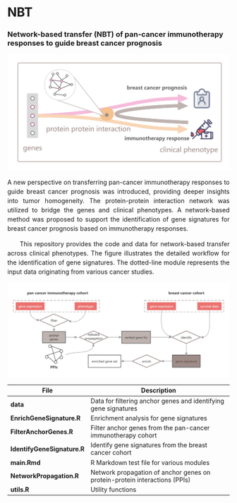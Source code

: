 # NBT
### Network-based transfer (NBT) of pan-cancer immunotherapy responses to guide breast cancer prognosis 
![graphical abstract](./image/Graphical_abstract.jpg)
<p style="text-align: justify;line-height: 1.5;">A new perspective on transferring pan-cancer immunotherapy responses to guide breast cancer prognosis was introduced, providing deeper insights into tumor homogeneity. The protein-protein interaction network was utilized to bridge the genes and clinical phenotypes. A network-based method was proposed to support the identification of gene signatures for breast cancer prognosis based on immunotherapy responses. </p>

<p style="text-align: justify;text-indent: 2em;line-height: 1.5;">This repository provides the code and data for network-based transfer across clinical phenotypes. The figure illustrates the detailed workflow for the identification of gene signatures. The dotted-line module represents the input data originating from various cancer studies.</p>

![workflow](./image/workflow.jpg)

| File                     | Description                                               |
|--------------------------|-----------------------------------------------------------|
| **data**                 | Data for filtering anchor genes and identifying gene signatures |
| **EnrichGeneSignature.R** | Enrichment analysis for gene signatures                   |
| **FilterAnchorGenes.R**   | Filter anchor genes from the pan-cancer immunotherapy cohort |
| **IdentifyGeneSignature.R** | Identify gene signatures from the breast cancer cohort    |
| **main.Rmd**             | R Markdown test file for various modules                  |
| **NetworkPropagation.R** | Network propagation of anchor genes on protein-protein interactions (PPIs) |
| **utils.R**              | Utility functions                                         |

